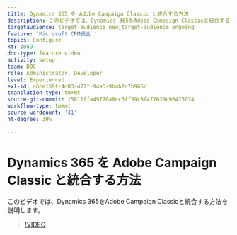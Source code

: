 ```yaml
---
title: Dynamics 365 を Adobe Campaign Classic と統合する方法
description: このビデオでは、Dynamics 365をAdobe Campaign Classicと統合する方法を説明します。
targetaudience: target-audience new;target-audience ongoing
feature: 'Microsoft CRM統合 '
topics: Configure
kt: 1869
doc-type: feature video
activity: setup
team: DOC
role: Administrator, Developer
level: Experienced
exl-id: d6ce139f-4d03-477f-94a5-9bab2c7b966c
translation-type: tm+mt
source-git-commit: 15811ffa49770a8cc5ff59c8f477029c96425074
workflow-type: tm+mt
source-wordcount: '41'
ht-degree: 39%

---
```


# Dynamics 365 を Adobe Campaign Classic と統合する方法

このビデオでは、Dynamics 365をAdobe Campaign Classicと統合する方法を説明します。

>[!VIDEO](https://video.tv.adobe.com/v/23837?quality=12)
